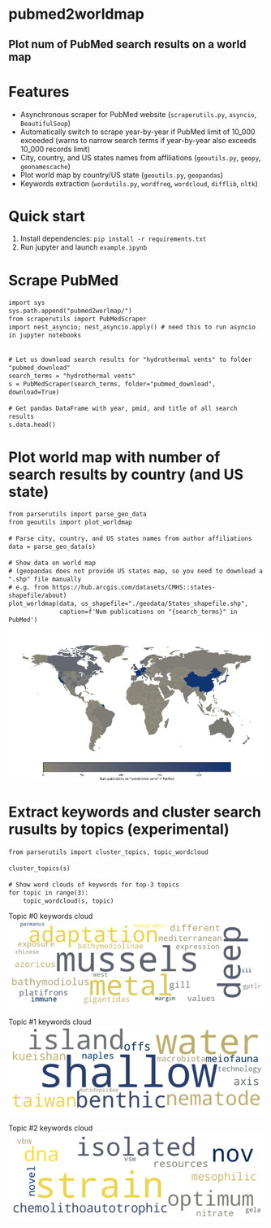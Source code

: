 # pubmed2worldmap
## Plot num of PubMed search results on a world map
#
# Features
- Asynchronous scraper for PubMed website (`scraperutils.py`, `asyncio`, `BeautifulSoup`)
- Automatically switch to scrape year-by-year if PubMed limit of 10_000 exceeded
  (warns to narrow search terms if year-by-year also exceeds 10_000 records limit)
- City, country, and US states names from affiliations (`geoutils.py`, `geopy`, `geonamescache`)
- Plot world map by country/US state (`geoutils.py`, `geopandas`)
- Keywords extraction (`wordutils.py`, `wordfreq`, `wordcloud`, `difflib`, `nltk`)

# Quick start
1. Install dependencies: `pip install -r requirements.txt`
2. Run jupyter and launch `example.ipynb`

# Scrape PubMed
```
import sys
sys.path.append("pubmed2worlmap/")
from scraperutils import PubMedScraper
import nest_asyncio; nest_asyncio.apply() # need this to run asyncio in jupyter notebooks


# Let us download search results for "hydrothermal vents" to folder "pubmed_download"
search_terms = "hydrothermal vents"
s = PubMedScraper(search_terms, folder="pubmed_download", download=True)

# Get pandas DataFrame with year, pmid, and title of all search results 
s.data.head()
```

# Plot world map with number of search results by country (and US state)
```
from parserutils import parse_geo_data
from geoutils import plot_worldmap

# Parse city, country, and US states names from author affiliations
data = parse_geo_data(s)

# Show data on world map
# (geopandas does not provide US states map, so you need to download a ".shp" file manually
# e.g. from https://hub.arcgis.com/datasets/CMHS::states-shapefile/about)
plot_worldmap(data, us_shapefile="./geodata/States_shapefile.shp",
              caption=f'Num publications on "{search_terms}" in PubMed')
```
![](images/worldmap.png)

# Extract keywords and cluster search rusults by topics (experimental)
```
from parserutils import cluster_topics, topic_wordcloud

cluster_topics(s)

# Show word clouds of keywords for top-3 topics
for topic in range(3):
    topic_wordcloud(s, topic)
```

Topic #0 keywords cloud
![](images/wordcloud1.png)

Topic #1 keywords cloud
![](images/wordcloud2.png)

Topic #2 keywords cloud
![](images/wordcloud3.png)

